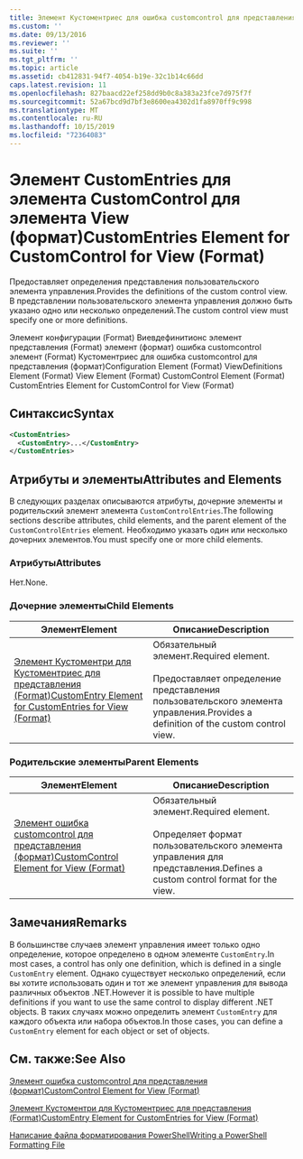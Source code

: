 ```yaml
---
title: Элемент Кустоментриес для ошибка customcontrol для представления (формат) | Документация Майкрософт
ms.custom: ''
ms.date: 09/13/2016
ms.reviewer: ''
ms.suite: ''
ms.tgt_pltfrm: ''
ms.topic: article
ms.assetid: cb412831-94f7-4054-b19e-32c1b14c66dd
caps.latest.revision: 11
ms.openlocfilehash: 827baacd22ef258dd9b0c8a383a23fce7d975f7f
ms.sourcegitcommit: 52a67bcd9d7bf3e8600ea4302d1fa8970ff9c998
ms.translationtype: MT
ms.contentlocale: ru-RU
ms.lasthandoff: 10/15/2019
ms.locfileid: "72364083"
---
```

# <a name="customentries-element-for-customcontrol-for-view-format"></a><span data-ttu-id="51097-102">Элемент CustomEntries для элемента CustomControl для элемента View (формат)</span><span class="sxs-lookup"><span data-stu-id="51097-102">CustomEntries Element for CustomControl for View (Format)</span></span>

<span data-ttu-id="51097-103">Предоставляет определения представления пользовательского элемента управления.</span><span class="sxs-lookup"><span data-stu-id="51097-103">Provides the definitions of the custom control view.</span></span> <span data-ttu-id="51097-104">В представлении пользовательского элемента управления должно быть указано одно или несколько определений.</span><span class="sxs-lookup"><span data-stu-id="51097-104">The custom control view must specify one or more definitions.</span></span>

<span data-ttu-id="51097-105">Элемент конфигурации (Format) Виевдефинитионс элемент представления (Format) элемент (формат) ошибка customcontrol элемент (Format) Кустоментриес для ошибка customcontrol для представления (формат)</span><span class="sxs-lookup"><span data-stu-id="51097-105">Configuration Element (Format) ViewDefinitions Element (Format) View Element (Format) CustomControl Element (Format) CustomEntries Element for CustomControl for View (Format)</span></span>

## <a name="syntax"></a><span data-ttu-id="51097-106">Синтаксис</span><span class="sxs-lookup"><span data-stu-id="51097-106">Syntax</span></span>

```xml
<CustomEntries>
  <CustomEntry>...</CustomEntry>
</CustomEntries>
```

## <a name="attributes-and-elements"></a><span data-ttu-id="51097-107">Атрибуты и элементы</span><span class="sxs-lookup"><span data-stu-id="51097-107">Attributes and Elements</span></span>

<span data-ttu-id="51097-108">В следующих разделах описываются атрибуты, дочерние элементы и родительский элемент элемента `CustomControlEntries`.</span><span class="sxs-lookup"><span data-stu-id="51097-108">The following sections describe attributes, child elements, and the parent element of the `CustomControlEntries` element.</span></span> <span data-ttu-id="51097-109">Необходимо указать один или несколько дочерних элементов.</span><span class="sxs-lookup"><span data-stu-id="51097-109">You must specify one or more child elements.</span></span>

### <a name="attributes"></a><span data-ttu-id="51097-110">Атрибуты</span><span class="sxs-lookup"><span data-stu-id="51097-110">Attributes</span></span>

<span data-ttu-id="51097-111">Нет.</span><span class="sxs-lookup"><span data-stu-id="51097-111">None.</span></span>

### <a name="child-elements"></a><span data-ttu-id="51097-112">Дочерние элементы</span><span class="sxs-lookup"><span data-stu-id="51097-112">Child Elements</span></span>

|<span data-ttu-id="51097-113">Элемент</span><span class="sxs-lookup"><span data-stu-id="51097-113">Element</span></span>|<span data-ttu-id="51097-114">Описание</span><span class="sxs-lookup"><span data-stu-id="51097-114">Description</span></span>|
|-------------|-----------------|
|[<span data-ttu-id="51097-115">Элемент Кустоментри для Кустоментриес для представления (Format)</span><span class="sxs-lookup"><span data-stu-id="51097-115">CustomEntry Element for CustomEntries for View (Format)</span></span>](./customentry-element-for-customentries-for-customcontrol-for-view-format.md)|<span data-ttu-id="51097-116">Обязательный элемент.</span><span class="sxs-lookup"><span data-stu-id="51097-116">Required element.</span></span><br /><br /> <span data-ttu-id="51097-117">Предоставляет определение представления пользовательского элемента управления.</span><span class="sxs-lookup"><span data-stu-id="51097-117">Provides a definition of the custom control view.</span></span>|

### <a name="parent-elements"></a><span data-ttu-id="51097-118">Родительские элементы</span><span class="sxs-lookup"><span data-stu-id="51097-118">Parent Elements</span></span>

|<span data-ttu-id="51097-119">Элемент</span><span class="sxs-lookup"><span data-stu-id="51097-119">Element</span></span>|<span data-ttu-id="51097-120">Описание</span><span class="sxs-lookup"><span data-stu-id="51097-120">Description</span></span>|
|-------------|-----------------|
|[<span data-ttu-id="51097-121">Элемент ошибка customcontrol для представления (формат)</span><span class="sxs-lookup"><span data-stu-id="51097-121">CustomControl Element for View (Format)</span></span>](./customcontrol-element-for-view-format.md)|<span data-ttu-id="51097-122">Обязательный элемент.</span><span class="sxs-lookup"><span data-stu-id="51097-122">Required element.</span></span><br /><br /> <span data-ttu-id="51097-123">Определяет формат пользовательского элемента управления для представления.</span><span class="sxs-lookup"><span data-stu-id="51097-123">Defines a custom control format for the view.</span></span>|

## <a name="remarks"></a><span data-ttu-id="51097-124">Замечания</span><span class="sxs-lookup"><span data-stu-id="51097-124">Remarks</span></span>

<span data-ttu-id="51097-125">В большинстве случаев элемент управления имеет только одно определение, которое определено в одном элементе `CustomEntry`.</span><span class="sxs-lookup"><span data-stu-id="51097-125">In most cases, a control has only one definition, which is defined in a single `CustomEntry` element.</span></span> <span data-ttu-id="51097-126">Однако существует несколько определений, если вы хотите использовать один и тот же элемент управления для вывода различных объектов .NET.</span><span class="sxs-lookup"><span data-stu-id="51097-126">However it is possible to have multiple definitions if you want to use the same control to display different .NET objects.</span></span> <span data-ttu-id="51097-127">В таких случаях можно определить элемент `CustomEntry` для каждого объекта или набора объектов.</span><span class="sxs-lookup"><span data-stu-id="51097-127">In those cases, you can define a `CustomEntry` element for each object or set of objects.</span></span>

## <a name="see-also"></a><span data-ttu-id="51097-128">См. также:</span><span class="sxs-lookup"><span data-stu-id="51097-128">See Also</span></span>

[<span data-ttu-id="51097-129">Элемент ошибка customcontrol для представления (формат)</span><span class="sxs-lookup"><span data-stu-id="51097-129">CustomControl Element for View (Format)</span></span>](./customcontrol-element-for-view-format.md)

[<span data-ttu-id="51097-130">Элемент Кустоментри для Кустоментриес для представления (Format)</span><span class="sxs-lookup"><span data-stu-id="51097-130">CustomEntry Element for CustomEntries for View (Format)</span></span>](./customentry-element-for-customentries-for-customcontrol-for-view-format.md)

[<span data-ttu-id="51097-131">Написание файла форматирования PowerShell</span><span class="sxs-lookup"><span data-stu-id="51097-131">Writing a PowerShell Formatting File</span></span>](./writing-a-powershell-formatting-file.md)
